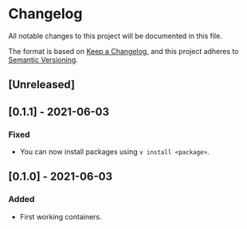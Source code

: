 # Changelog

All notable changes to this project will be documented in this file.

The format is based on [Keep a Changelog](https://keepachangelog.com/en/1.0.0/),
and this project adheres to [Semantic Versioning](https://semver.org/spec/v2.0.0.html).

## [Unreleased]

## [0.1.1] - 2021-06-03

### Fixed

- You can now install packages using `v install <package>`.

## [0.1.0] - 2021-06-03

### Added

- First working containers.
